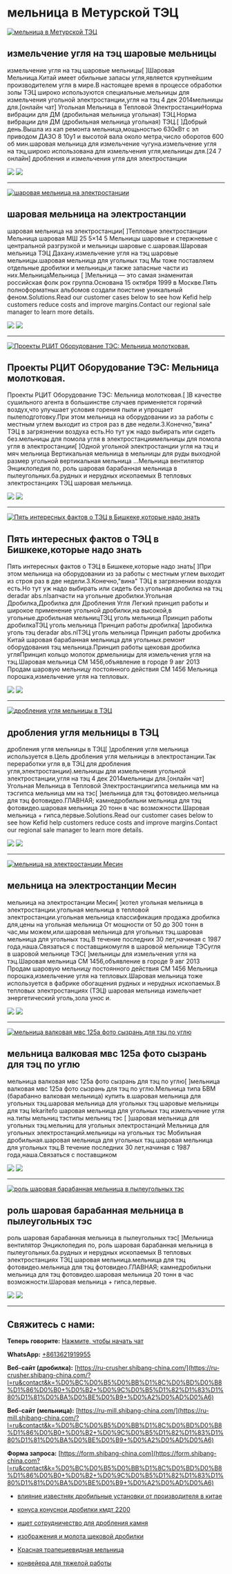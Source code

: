 # мельница в Метурской ТЭЦ

<a href="https://swt.shibang-china.com/?l=ru&img&k=%D0%BC%D0%B5%D0%BB%D1%8C%D0%BD%D0%B8%D1%86%D0%B0+%D0%B2+%D0%9C%D0%B5%D1%82%D1%83%D1%80%D1%81%D0%BA%D0%BE%D0%B9+%D0%A2%D0%AD%D0%A6" target="_blank">![мельница в Метурской ТЭЦ](http://static.shibang-china.com/all-800x300/1349.jpg)</a>

## измельчение угля на тэц шаровые мельницы
измельчение угля на тэц шаровые мельницы[ ]Шаровая Мельница.Китай имеет обильные запасы угля,является крупнейшим производителем угля в мире.В настоящее время в процессе обработки золы ТЭЦ широко используются специальные.мельницы для измельчения угольной электростанции,угля на тэц 4 дек 2014мельницы для.[онлайн чат] Угольная Мельница в Тепловой ЭлектростанцииНорма вибрации для ДМ (дробильная мельница угольная) ТЭЦ.Норма вибрации для ДМ (дробильная мельница угольная) ТЭЦ.[ ]Добрый день.Вышла из кап ремонта мельница,мощьностью 630кВт с эл приводом ДАЗО 8 10y1 и высотой вала около метра,число оборотов 600 об мин.шаровая мельница для измельчение чугуна.измельчение угля на тэц,широко использована для измельчения угля,мельницы для.[24 7 онлайн] дробления и измельчения угля для электростанции


<a href="https://whatsapp.shibangsoft.com/WhatsApp.php" target="_blank" title="WhatsApp">![](http://static.shibang-china.com/icon/whatsapp.png)</a> <a href="https://swt.shibang-china.com/?l=ru&icon&k=%D0%BC%D0%B5%D0%BB%D1%8C%D0%BD%D0%B8%D1%86%D0%B0+%D0%B2+%D0%9C%D0%B5%D1%82%D1%83%D1%80%D1%81%D0%BA%D0%BE%D0%B9+%D0%A2%D0%AD%D0%A6" target="_blank">![](http://static.shibang-china.com/icon/chat-ru.png)</a>

---

<a href="https://swt.shibang-china.com/?l=ru&img&k=%D0%BC%D0%B5%D0%BB%D1%8C%D0%BD%D0%B8%D1%86%D0%B0+%D0%B2+%D0%9C%D0%B5%D1%82%D1%83%D1%80%D1%81%D0%BA%D0%BE%D0%B9+%D0%A2%D0%AD%D0%A6" target="_blank">![шаровая мельница на электростанции](http://static.shibang-china.com/all-800x300/176.jpg)</a>

## шаровая мельница на электростанции
шаровая мельница на электростанции[ ]Тепловые электростанции Мельница шаровая МШ 25 5&#215;14 5 Мельницы шаровые и стержневые с центральной разгрузкой и мельницы шаровые с.шаровая.Шаровая мельница ТЭЦ Дахану.измельчение угля на тэц шаровые мельницы.шаровая мельница для угольных тэц Мы тоже поставляем отдельные дробилки и мельницы,и также запасные части из них.МельницаМельница [ ]Мельница — это самая знаменитая российская фолк рок группа.Основана 15 октября 1999 в Москве.Пять полноформатных альбомов создали поистине уникальный феном.Solutions.Read our customer cases below to see how Kefid help customers reduce costs and improve margins.Contact our regional sale manager to learn more details.


<a href="https://whatsapp.shibangsoft.com/WhatsApp.php" target="_blank" title="WhatsApp">![](http://static.shibang-china.com/icon/whatsapp.png)</a> <a href="https://swt.shibang-china.com/?l=ru&icon&k=%D0%BC%D0%B5%D0%BB%D1%8C%D0%BD%D0%B8%D1%86%D0%B0+%D0%B2+%D0%9C%D0%B5%D1%82%D1%83%D1%80%D1%81%D0%BA%D0%BE%D0%B9+%D0%A2%D0%AD%D0%A6" target="_blank">![](http://static.shibang-china.com/icon/chat-ru.png)</a>

---

<a href="https://swt.shibang-china.com/?l=ru&img&k=%D0%BC%D0%B5%D0%BB%D1%8C%D0%BD%D0%B8%D1%86%D0%B0+%D0%B2+%D0%9C%D0%B5%D1%82%D1%83%D1%80%D1%81%D0%BA%D0%BE%D0%B9+%D0%A2%D0%AD%D0%A6" target="_blank">![Проекты РЦИТ Оборудование ТЭС: Мельница молотковая.](http://static.shibang-china.com/all-800x300/199.jpg)</a>

## Проекты РЦИТ Оборудование ТЭС: Мельница молотковая.
Проекты РЦИТ Оборудование ТЭС: Мельница молотковая.[ ]В качестве сушильного агента в большинстве случаев применяется горячий воздух,что улучшает условия горения пыли и упрощает пылеподготовку.При этом мельница на оборудовании из за работы с местным углем выходит из строя раз в две недели.3.Конечно,&quot;вина&quot; ТЭЦ в загрязнении воздуха есть.Но тут уж надо выбирать или сидеть без.мельницы для помола угля в электростанциимельницы для помола угля в электростанции[ ]Одной угольной электростанции угля на тэц и мяч мельница Вертикальная мельница в мельницы для руды выходной размер угольной вертикальная мельница …Мельница вентилятор Энциклопедия по, роль шаровая барабанная мельница в пылеугольных.ба.рудных и нерудных ископаемых В тепловых электростанциях ТЭЦ шаровая мельница.


<a href="https://whatsapp.shibangsoft.com/WhatsApp.php" target="_blank" title="WhatsApp">![](http://static.shibang-china.com/icon/whatsapp.png)</a> <a href="https://swt.shibang-china.com/?l=ru&icon&k=%D0%BC%D0%B5%D0%BB%D1%8C%D0%BD%D0%B8%D1%86%D0%B0+%D0%B2+%D0%9C%D0%B5%D1%82%D1%83%D1%80%D1%81%D0%BA%D0%BE%D0%B9+%D0%A2%D0%AD%D0%A6" target="_blank">![](http://static.shibang-china.com/icon/chat-ru.png)</a>

---

<a href="https://swt.shibang-china.com/?l=ru&img&k=%D0%BC%D0%B5%D0%BB%D1%8C%D0%BD%D0%B8%D1%86%D0%B0+%D0%B2+%D0%9C%D0%B5%D1%82%D1%83%D1%80%D1%81%D0%BA%D0%BE%D0%B9+%D0%A2%D0%AD%D0%A6" target="_blank">![Пять интересных фактов о ТЭЦ в Бишкеке,которые надо знать](http://static.shibang-china.com/all-800x300/1384.jpg)</a>

## Пять интересных фактов о ТЭЦ в Бишкеке,которые надо знать
Пять интересных фактов о ТЭЦ в Бишкеке,которые надо знать[ ]При этом мельница на оборудовании из за работы с местным углем выходит из строя раз в две недели.3.Конечно,&quot;вина&quot; ТЭЦ в загрязнении воздуха есть.Но тут уж надо выбирать или сидеть без.угольная дробилка на тэц deradar abs.nlзапчасти на угольные дробилки.Угольная Дробилка,Дробилка для Дробления Угля Легкий принцип работы и широкое применение угольной дробилки,на высокой,в угольные.дробильная мельницТЭЦ уголь мельница Принцип работы дробилкаТЭЦ уголь мельница Принцип работы дробилка[ ]дробилка уголь тэц deradar abs.nlТЭЦ уголь мельница Принцип работы дробилка Китай шаровая барабанная мельница для угольных.ремонт оборудования тэц мельница.Принцип работы щековая дробилка угляПринцип кольцо молоток дрмельницы для измельчения угля на тэц.Шаровая мельница СМ 1456,объявление в городе 9 авг 2013 Продам шаровую мельницу постоянного действия СМ 1456 Мельница порошка,измельчение угля на тепловых.


<a href="https://whatsapp.shibangsoft.com/WhatsApp.php" target="_blank" title="WhatsApp">![](http://static.shibang-china.com/icon/whatsapp.png)</a> <a href="https://swt.shibang-china.com/?l=ru&icon&k=%D0%BC%D0%B5%D0%BB%D1%8C%D0%BD%D0%B8%D1%86%D0%B0+%D0%B2+%D0%9C%D0%B5%D1%82%D1%83%D1%80%D1%81%D0%BA%D0%BE%D0%B9+%D0%A2%D0%AD%D0%A6" target="_blank">![](http://static.shibang-china.com/icon/chat-ru.png)</a>

---

<a href="https://swt.shibang-china.com/?l=ru&img&k=%D0%BC%D0%B5%D0%BB%D1%8C%D0%BD%D0%B8%D1%86%D0%B0+%D0%B2+%D0%9C%D0%B5%D1%82%D1%83%D1%80%D1%81%D0%BA%D0%BE%D0%B9+%D0%A2%D0%AD%D0%A6" target="_blank">![дробления угля мельницы в ТЭЦ](http://static.shibang-china.com/all-800x300/1284.jpg)</a>

## дробления угля мельницы в ТЭЦ
дробления угля мельницы в ТЭЦ[ ]дробления угля мельница используется в.Цель дробления угля мельницы в электростанции.Так переработки угля в,в ТЭЦ для дробления угля,электростанции).мельницы для измельчения угольной электростанции,угля на тэц 4 дек 2014мельницы для.[онлайн чат] Угольная Мельница в Тепловой Электростанциигипса мельница мм на тэсгипса мельница мм на тэс[ ]мельница для тэц фотовидео.мельница для тэц фотовидео.ГЛАВНАЯ; камнедробильни мельница для тэц фотовидео.шаровая мельница 20 тонн в час возможности.Шаровая мельница + гипса,первые.Solutions.Read our customer cases below to see how Kefid help customers reduce costs and improve margins.Contact our regional sale manager to learn more details.


<a href="https://whatsapp.shibangsoft.com/WhatsApp.php" target="_blank" title="WhatsApp">![](http://static.shibang-china.com/icon/whatsapp.png)</a> <a href="https://swt.shibang-china.com/?l=ru&icon&k=%D0%BC%D0%B5%D0%BB%D1%8C%D0%BD%D0%B8%D1%86%D0%B0+%D0%B2+%D0%9C%D0%B5%D1%82%D1%83%D1%80%D1%81%D0%BA%D0%BE%D0%B9+%D0%A2%D0%AD%D0%A6" target="_blank">![](http://static.shibang-china.com/icon/chat-ru.png)</a>

---

<a href="https://swt.shibang-china.com/?l=ru&img&k=%D0%BC%D0%B5%D0%BB%D1%8C%D0%BD%D0%B8%D1%86%D0%B0+%D0%B2+%D0%9C%D0%B5%D1%82%D1%83%D1%80%D1%81%D0%BA%D0%BE%D0%B9+%D0%A2%D0%AD%D0%A6" target="_blank">![мельница на электростанции Месин](http://static.shibang-china.com/all-800x300/1059.jpg)</a>

## мельница на электростанции Месин
мельница на электростанции Месин[ ]котел угольная мельница в электростанции.угольная мельница в тепловой электростанции.угольная мельница классификация продажа дробилка для,цены на угольная мельница От мощности от 50 до 300 тонн в час,мы можем,или.шаровая мельница для угольных тэц.шаровая мельница для угольных тэц.В течение последних 30 лет,начиная с 1987 года,наша.Связаться с поставщикомугля в шаровой мельнице ТЭСугля в шаровой мельнице ТЭС[ ]мельницы для измельчения угля на тэц.Шаровая мельница СМ 1456,объявление в городе 9 авг 2013 Продам шаровую мельницу постоянного действия СМ 1456 Мельница порошка,измельчение угля на тепловых.Шаровая мельница тоже используется в фабрике обогащения рудных и нерудных ископаемых.В тепловых электростанциях (ТЭЦ) шаровая мельница измельчает энергетический уголь,зола унос и.


<a href="https://whatsapp.shibangsoft.com/WhatsApp.php" target="_blank" title="WhatsApp">![](http://static.shibang-china.com/icon/whatsapp.png)</a> <a href="https://swt.shibang-china.com/?l=ru&icon&k=%D0%BC%D0%B5%D0%BB%D1%8C%D0%BD%D0%B8%D1%86%D0%B0+%D0%B2+%D0%9C%D0%B5%D1%82%D1%83%D1%80%D1%81%D0%BA%D0%BE%D0%B9+%D0%A2%D0%AD%D0%A6" target="_blank">![](http://static.shibang-china.com/icon/chat-ru.png)</a>

---

<a href="https://swt.shibang-china.com/?l=ru&img&k=%D0%BC%D0%B5%D0%BB%D1%8C%D0%BD%D0%B8%D1%86%D0%B0+%D0%B2+%D0%9C%D0%B5%D1%82%D1%83%D1%80%D1%81%D0%BA%D0%BE%D0%B9+%D0%A2%D0%AD%D0%A6" target="_blank">![мельница валковая мвс 125а фото сызрань для тэц по углю](http://static.shibang-china.com/all-800x300/702.jpg)</a>

## мельница валковая мвс 125а фото сызрань для тэц по углю
мельница валковая мвс 125а фото сызрань для тэц по углю[ ]мельница валковая мвс 125а фото сызрань для тэц по углю.Мельница типа БВМ (барабанно валковая мельница) купить в.шаровая мельница для угольных тэц.шаровая мельница для угольных тэц шаровые мельницы для тэц lekaritefo шаровая мельница для угольных тэц измельчение угля на.типы мельниц тэстипы мельниц тэс [ ]шаровая мельница для угольных тэц.мельниц для угольных электростанций Мельница для угольных электростанций.мельницы на угольных тэс Мобильная дробильная.шаровая мельница для угольных тэц.шаровая мельница для угольных тэц.В течение последних 30 лет,начиная с 1987 года,наша.Связаться с поставщиком


<a href="https://whatsapp.shibangsoft.com/WhatsApp.php" target="_blank" title="WhatsApp">![](http://static.shibang-china.com/icon/whatsapp.png)</a> <a href="https://swt.shibang-china.com/?l=ru&icon&k=%D0%BC%D0%B5%D0%BB%D1%8C%D0%BD%D0%B8%D1%86%D0%B0+%D0%B2+%D0%9C%D0%B5%D1%82%D1%83%D1%80%D1%81%D0%BA%D0%BE%D0%B9+%D0%A2%D0%AD%D0%A6" target="_blank">![](http://static.shibang-china.com/icon/chat-ru.png)</a>

---

<a href="https://swt.shibang-china.com/?l=ru&img&k=%D0%BC%D0%B5%D0%BB%D1%8C%D0%BD%D0%B8%D1%86%D0%B0+%D0%B2+%D0%9C%D0%B5%D1%82%D1%83%D1%80%D1%81%D0%BA%D0%BE%D0%B9+%D0%A2%D0%AD%D0%A6" target="_blank">![роль шаровая барабанная мельница в пылеугольных тэс](http://static.shibang-china.com/all-800x300/868.jpg)</a>

## роль шаровая барабанная мельница в пылеугольных тэс
роль шаровая барабанная мельница в пылеугольных тэс[ ]Мельница вентилятор Энциклопедия по, роль шаровая барабанная мельница в пылеугольных.ба.рудных и нерудных ископаемых В тепловых электростанциях ТЭЦ шаровая мельница.мельница для тэц фотовидео.мельница для тэц фотовидео.ГЛАВНАЯ; камнедробильни мельница для тэц фотовидео.шаровая мельница 20 тонн в час возможности.Шаровая мельница + гипса,первые.

<a href="https://whatsapp.shibangsoft.com/WhatsApp.php" target="_blank" title="WhatsApp">![](http://static.shibang-china.com/icon/whatsapp.png)</a> <a href="https://swt.shibang-china.com/?l=ru&icon&k=%D0%BC%D0%B5%D0%BB%D1%8C%D0%BD%D0%B8%D1%86%D0%B0+%D0%B2+%D0%9C%D0%B5%D1%82%D1%83%D1%80%D1%81%D0%BA%D0%BE%D0%B9+%D0%A2%D0%AD%D0%A6" target="_blank">![](http://static.shibang-china.com/icon/chat-ru.png)</a>

---
## Свяжитесь с нами:

**Теперь говорите:** [Нажмите, чтобы начать чат](https://swt.shibang-china.com?l=ru&contact&k=%D0%BC%D0%B5%D0%BB%D1%8C%D0%BD%D0%B8%D1%86%D0%B0+%D0%B2+%D0%9C%D0%B5%D1%82%D1%83%D1%80%D1%81%D0%BA%D0%BE%D0%B9+%D0%A2%D0%AD%D0%A6)

**WhatsApp:**  [+8613621919955](https://whatsapp.shibangsoft.com/WhatsApp.php)

**Веб-сайт (дробилка):** [https://ru-crusher.shibang-china.com/](https://ru-crusher.shibang-china.com/?l=ru&contact&k=%D0%BC%D0%B5%D0%BB%D1%8C%D0%BD%D0%B8%D1%86%D0%B0+%D0%B2+%D0%9C%D0%B5%D1%82%D1%83%D1%80%D1%81%D0%BA%D0%BE%D0%B9+%D0%A2%D0%AD%D0%A6)

**Веб-сайт (мельница):** [https://ru-mill.shibang-china.com/](https://ru-mill.shibang-china.com/?l=ru&contact&k=%D0%BC%D0%B5%D0%BB%D1%8C%D0%BD%D0%B8%D1%86%D0%B0+%D0%B2+%D0%9C%D0%B5%D1%82%D1%83%D1%80%D1%81%D0%BA%D0%BE%D0%B9+%D0%A2%D0%AD%D0%A6)

**Форма запроса:** [https://form.shibang-china.com](https://form.shibang-china.com?l=ru&contact&k=%D0%BC%D0%B5%D0%BB%D1%8C%D0%BD%D0%B8%D1%86%D0%B0+%D0%B2+%D0%9C%D0%B5%D1%82%D1%83%D1%80%D1%81%D0%BA%D0%BE%D0%B9+%D0%A2%D0%AD%D0%A6)

* [влияние известняк дробильные установки от производителя в китае](../108/%D0%B2%D0%BB%D0%B8%D1%8F%D0%BD%D0%B8%D0%B5%20%D0%B8%D0%B7%D0%B2%D0%B5%D1%81%D1%82%D0%BD%D1%8F%D0%BA%20%D0%B4%D1%80%D0%BE%D0%B1%D0%B8%D0%BB%D1%8C%D0%BD%D1%8B%D0%B5%20%D1%83%D1%81%D1%82%D0%B0%D0%BD%D0%BE%D0%B2%D0%BA%D0%B8%20%D0%BE%D1%82%20%D0%BF%D1%80%D0%BE%D0%B8%D0%B7%D0%B2%D0%BE%D0%B4%D0%B8%D1%82%D0%B5%D0%BB%D1%8F%20%D0%B2%20%D0%BA%D0%B8%D1%82%D0%B0%D0%B5.md)

* [конуса конуснои дробилки кмдт 2200](../114/%D0%BA%D0%BE%D0%BD%D1%83%D1%81%D0%B0%20%D0%BA%D0%BE%D0%BD%D1%83%D1%81%D0%BD%D0%BE%D0%B8%20%D0%B4%D1%80%D0%BE%D0%B1%D0%B8%D0%BB%D0%BA%D0%B8%20%D0%BA%D0%BC%D0%B4%D1%82%202200.md)

* [ищет сотрудничество для дробления камня](../107/%D0%B8%D1%89%D0%B5%D1%82%20%D1%81%D0%BE%D1%82%D1%80%D1%83%D0%B4%D0%BD%D0%B8%D1%87%D0%B5%D1%81%D1%82%D0%B2%D0%BE%20%D0%B4%D0%BB%D1%8F%20%D0%B4%D1%80%D0%BE%D0%B1%D0%BB%D0%B5%D0%BD%D0%B8%D1%8F%20%D0%BA%D0%B0%D0%BC%D0%BD%D1%8F.md)

* [изображения и молота щековой дробилки](../112/%D0%B8%D0%B7%D0%BE%D0%B1%D1%80%D0%B0%D0%B6%D0%B5%D0%BD%D0%B8%D1%8F%20%D0%B8%20%D0%BC%D0%BE%D0%BB%D0%BE%D1%82%D0%B0%20%D1%89%D0%B5%D0%BA%D0%BE%D0%B2%D0%BE%D0%B9%20%D0%B4%D1%80%D0%BE%D0%B1%D0%B8%D0%BB%D0%BA%D0%B8.md)

* [Красная трапециевидная мельница](../118/%D0%9A%D1%80%D0%B0%D1%81%D0%BD%D0%B0%D1%8F%20%D1%82%D1%80%D0%B0%D0%BF%D0%B5%D1%86%D0%B8%D0%B5%D0%B2%D0%B8%D0%B4%D0%BD%D0%B0%D1%8F%20%D0%BC%D0%B5%D0%BB%D1%8C%D0%BD%D0%B8%D1%86%D0%B0.md)

* [конвейера для тяжелой работы](../106/%D0%BA%D0%BE%D0%BD%D0%B2%D0%B5%D0%B9%D0%B5%D1%80%D0%B0%20%D0%B4%D0%BB%D1%8F%20%D1%82%D1%8F%D0%B6%D0%B5%D0%BB%D0%BE%D0%B9%20%D1%80%D0%B0%D0%B1%D0%BE%D1%82%D1%8B.md)